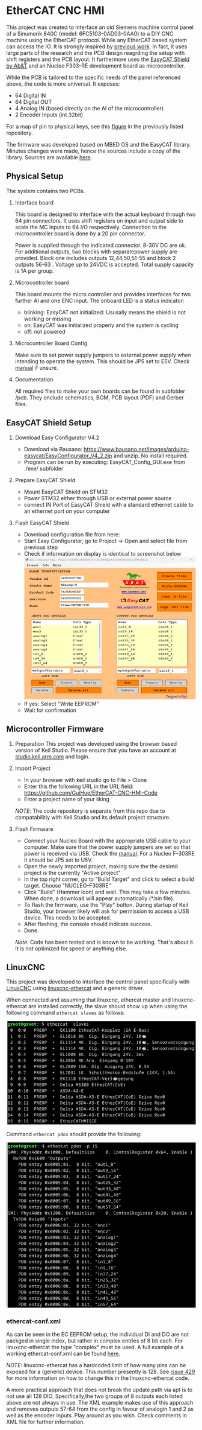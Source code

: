 # EtherCAT CNC HMI

This project was created to interface an old Siemens machine control panel of a Sinumerik 840C (model: 6FC5103-0AD03-0AA0) to a DIY CNC machine using the EtherCAT protocol. While any EtherCAT based system can access the IO. It is strongly inspired by [previous work](https://github.com/Watze85/TWSSIO_V1.0_840C). In fact, it uses large parts of the research and the PCB design reagrding the setup with shift registers and the PCB layout. It furthermore uses the [EasyCAT Shield by Ab&T](https://www.bausano.net/en/hardware/easycat.html) and an Nucleo F303-RE development board as microcontroller.

While the PCB is tailored to the specific needs of the panel referenced above, the code is more universal. It exposes:
- 64 Digital IN
- 64 Digital OUT
- 4 Analog IN (based directly on the AI of the microcontroller)
- 2 Encoder Inputs (int 32bit)

For a map of pin to physical keys, see this [figure](https://github.com/Watze85/TWSSIO_V1.0_840C/blob/main/Bilder/Signale.png) in the previously listed repository.

The firmware was developed based on MBED OS and the EasyCAT library. Minutes changes were made, hence the sources include a copy of the library. Sources are available [here](https://github.com/GuiHue/EtherCAT-CNC-HMI-Code).

## Physical Setup
The system contains two PCBs. 
1) Interface board

    This board is designed to interface with the actual keyboard through two 64 pin connectors. It uses shift registers on input and output side to scale the MC inputs to 64 I/O respectively. Connection to the microcontroller board is done by a 20 pin connector.

    Power is supplied through the indicated connector. 8-30V DC are ok. For additional outputs, two blocks with separatepower supply are provided. Block one includes outputs  12,44,50,51-55 and block 2 outputs 56-63 . Voltage up to 24VDC is accepted. Total supply capacity is 1A per group. 

2) Microcontroller board

    This board mounts the micro controller and provides interfaces for two further AI and one ENC input. The onboard LED is a status indicator:
    - blinking: EasyCAT not initialized: Ususally means the shield is not working or missing
    - on: EasyCAT was initialized properly and the system is cycling
    - off: not powered   

3) Microcontroller Board Config

    Make sure to set power supply jumpers to external power supply when intending to operate the system. This   should be JP5 set to E5V. Check [manual](https://www.st.com/resource/en/user_manual/um1724-stm32-nucleo64-boards-mb1136-stmicroelectronics.pdf) if unsure.

4) Documentation

    All required files to make your own boards can be found in subfolder /pcb. They onclude schematics, BOM, PCB layout (PDF) and Gerber files. 

## EasyCAT Shield Setup
1) Download Easy Configurator V4.2

    - Download via Bausano: https://www.bausano.net/images/arduino-easycat/EasyConfigurator_V4_2.zip and unzip. No install required.
    - Program can be run by executing: EasyCAT_Config_GUI.exe from ./exe/ subfolder

2) Prepare EasyCAT Shield

    - Mount EasyCAT Shield on STM32
    - Power STM32 either through USB or external power source
    - connect IN Port of EasyCAT Shield with a standard ethernet cable to an ethernet port on your computer

3) Flash EasyCAT Shield
    - Download configuration file from here:
    - Start Easy Configurator, go to Project -> Open and select file from previous step
    - Check if information on display is identical to screenshot below
    ![Screenshot from Easy Configurator](documentation/1_EasyConfigurator.png)   
    - If yes: Select "Write EEPROM"
    - Wait for confirmation

## Microcontroller Firmware
1) Preparation
    This project was developed using the browser based version of Keil Studio. Please ensure that you have an account at [studio.keil.arm.com](https://studio.keil.arm.com/auth/login) and login.
2) Import Project
    - In your browser with keil studio go to File > Clone
    - Enter this the following URL in the URL field: https://github.com/GuiHue/EtherCAT-CNC-HMI-Code 
    - Enter a project name of your liking

    _NOTE_: The code repository is separate from this repo due to compatabilitiy with Keil Studio and its default project structure. 
    
3) Flash Firmware
    - Connect your Nucleo Board with the appropriate USB cable to your computer. Make sure that the power supply jumpers are set so that power is received via USB. Check the [manual](https://www.st.com/resource/en/user_manual/um1724-stm32-nucleo64-boards-mb1136-stmicroelectronics.pdf). For a Nucleo F-303RE it should be JP5 set to U5V.
    - Open the newly imported project, making sure the the desired project is the currently "Active project"
    - In the top right corner, go to "Build Target" and click to select a build target. Choose "NUCLEO-F303RE"  
    - Click "Build" (Hammer icon) and wait. This may take a few minutes. When done, a download will appear automatically (*.bin file). 
    - To flash the firmware, use the "Play" button. During startup of Keil Studio, your browser likely will ask for permission to access a USB device. This needs to be accepted.
    - After flashing, the console should indicate success.
    - Done.
    
    _Note:_ Code has been tested and is known to be working. That's about it. It is not optimized for speed or anything else.

## LinuxCNC
This project was developed to interface the control panel specifically with [LinuxCNC](https://linuxcnc.org/) using  [linuxcnc-ethercat](https://github.com/linuxcnc-ethercat/linuxcnc-ethercat) and a generic driver.

When connected and assuming that linuxcnc, ethercat master and linuxcnc-ethercat are installed correctly, the slave should show up when using the following command `ethercat slaves` as follows:

![Ethercat slaves](documentation/2_Ethercat_Slaves.png)  

Command `ethercat pdos` should provide the following:

![Ethercat slaves](documentation/3_Ethercat_PDOS.png)  


### ethercat-conf.xml

As can be seen in the EC EEPROM setup, the individual DI and DO are not packged in single index, but rather in complex entries of 8 bit each. For linuxcnc-ethercat the type "complex" must be used. A full example of a working ethercat-conf.xml can be found [here](linuxcnc\ethercat-conf-EtherCAT-CNC-HMI.xml).


_NOTE_: linuxcnc-ethercat has a hardcoded limit of how many pins can be exposed for a (generic) device. This number presently is 128. See [issue 429](https://github.com/linuxcnc-ethercat/linuxcnc-ethercat/issues/429) for more information on how to change this in the linuxcnc-ethercat code.

A more practical approach that does not break the update path via apt is to not use all 128 DIO. Specifically,the two groups of 8 outputs each listed above are not always in use. The XML example makes use of this approach and removes outputs 57-64 from the config in favour of analogin 1 and 2 as well as the encoder inputs. Play around as you wish. Check comments in XML file for further information. 

